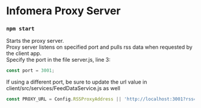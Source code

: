 # Infomera Proxy Server

### `npm start`

Starts the proxy server.<br>
Proxy server listens on specified port and pulls rss data when requested by the client app.<br>
Specify the port in the file server.js, line 3: <br>
```javascript
const port = 3001;
```

If using a different port, be sure to update the url value in client/src/services/FeedDataService.js as well<br>

```javascript
const PROXY_URL = Config.RSSProxyAddress || 'http://localhost:3001?rss=';
```